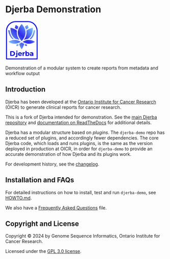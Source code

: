 # Djerba Demonstration

![Djerba](./doc/djerba_logo_small.png)

Demonstration of a modular system to create reports from metadata and workflow output

## Introduction

Djerba has been developed at the [Ontario Institute for Cancer Research](https://oicr.on.ca/) (OICR) to generate clinical reports for cancer research.

This is a fork of Djerba intended for demonstration. See the [main Djerba repository](https://github.com/oicr-gsi/djerba) and [documentation on ReadTheDocs](https://djerba.readthedocs.io/en/latest/) for additional details.

Djerba has a modular structure based on _plugins_. The `djerba-demo` repo has a reduced set of plugins, and accordingly fewer dependencies. The core Djerba code, which loads and runs plugins, is the same as the version deployed in production at OICR, in order for `djerba-demo` to provide an accurate demonstration of how Djerba and its plugins work.

For development history, see the [changelog](./CHANGELOG.md).

## Installation and FAQs

For detailed instructions on how to install, test and run `djerba-demo`, see [HOWTO.md](./HOWTO.md).

We also have a [Frequently Asked Questions](./FAQ.md) file.

## Copyright and License

Copyright &copy; 2024 by Genome Sequence Informatics, Ontario Institute for Cancer Research.

Licensed under the [GPL 3.0 license](https://www.gnu.org/licenses/gpl-3.0.en.html).
